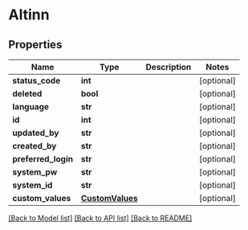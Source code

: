 # Altinn

## Properties
Name | Type | Description | Notes
------------ | ------------- | ------------- | -------------
**status_code** | **int** |  | [optional] 
**deleted** | **bool** |  | [optional] 
**language** | **str** |  | [optional] 
**id** | **int** |  | [optional] 
**updated_by** | **str** |  | [optional] 
**created_by** | **str** |  | [optional] 
**preferred_login** | **str** |  | [optional] 
**system_pw** | **str** |  | [optional] 
**system_id** | **str** |  | [optional] 
**custom_values** | [**CustomValues**](CustomValues.md) |  | [optional] 

[[Back to Model list]](../README.md#documentation-for-models) [[Back to API list]](../README.md#documentation-for-api-endpoints) [[Back to README]](../README.md)

